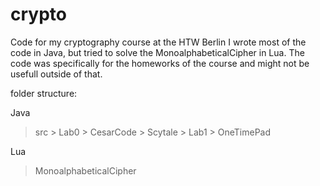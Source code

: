 # crypto
Code for my cryptography course at the HTW Berlin
I wrote most of the code in Java, but tried to solve the MonoalphabeticalCipher in Lua.
The code was specifically for the homeworks of the course and might not be usefull outside of that.

folder structure:

Java
  > src
      > Lab0
        > CesarCode
        > Scytale
      > Lab1
        > OneTimePad
        
Lua
  > MonoalphabeticalCipher

